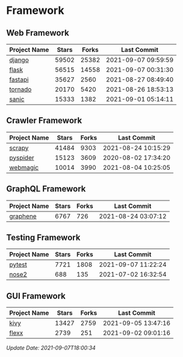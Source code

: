 # Framework

## Web Framework
| Project Name | Stars | Forks | Last Commit |
| ------------ | ----- | ----- | ----------- |
| [django](https://github.com/django/django) | 59502 | 25382 | 2021-09-07 09:59:59 |
| [flask](https://github.com/pallets/flask) | 56515 | 14558 | 2021-09-07 00:31:30 |
| [fastapi](https://github.com/tiangolo/fastapi) | 35627 | 2560 | 2021-08-27 08:49:40 |
| [tornado](https://github.com/tornadoweb/tornado) | 20170 | 5420 | 2021-08-26 18:53:13 |
| [sanic](https://github.com/sanic-org/sanic) | 15333 | 1382 | 2021-09-01 05:14:11 |

## Crawler Framework
| Project Name | Stars | Forks | Last Commit |
| ------------ | ----- | ----- | ----------- |
| [scrapy](https://github.com/scrapy/scrapy) | 41484 | 9303 | 2021-08-24 10:15:29 |
| [pyspider](https://github.com/binux/pyspider) | 15123 | 3609 | 2020-08-02 17:34:20 |
| [webmagic](https://github.com/code4craft/webmagic) | 10014 | 3990 | 2021-08-04 10:25:05 |

## GraphQL Framework
| Project Name | Stars | Forks | Last Commit |
| ------------ | ----- | ----- | ----------- |
| [graphene](https://github.com/graphql-python/graphene) | 6767 | 726 | 2021-08-24 03:07:12 |

## Testing Framework
| Project Name | Stars | Forks | Last Commit |
| ------------ | ----- | ----- | ----------- |
| [pytest](https://github.com/pytest-dev/pytest) | 7721 | 1808 | 2021-09-07 11:22:24 |
| [nose2](https://github.com/nose-devs/nose2) | 688 | 135 | 2021-07-02 16:32:54 |

## GUI Framework
| Project Name | Stars | Forks | Last Commit |
| ------------ | ----- | ----- | ----------- |
| [kivy](https://github.com/kivy/kivy) | 13427 | 2759 | 2021-09-05 13:47:16 |
| [flexx](https://github.com/flexxui/flexx) | 2739 | 251 | 2021-09-02 09:01:16 |

*Update Date: 2021-09-07T18:00:34*